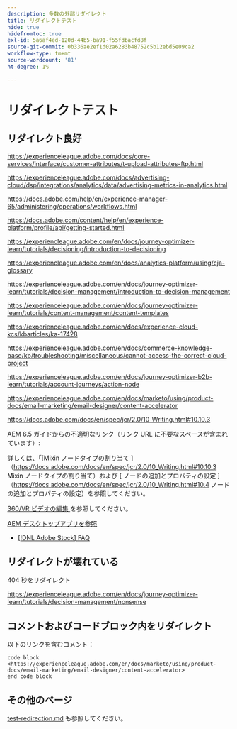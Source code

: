 ```yaml
---
description: 多数の外部リダイレクト
title: リダイレクトテスト
hide: true
hidefromtoc: true
exl-id: 5a6af4ed-120d-44b5-ba91-f55fdbacfd8f
source-git-commit: 0b336ae2ef1d02a6283b48752c5b12ebd5e09ca2
workflow-type: tm+mt
source-wordcount: '81'
ht-degree: 1%

---
```


# リダイレクトテスト

## リダイレクト良好

<https://experienceleague.adobe.com/docs/core-services/interface/customer-attributes/t-upload-attributes-ftp.html>

<https://experienceleague.adobe.com/docs/advertising-cloud/dsp/integrations/analytics/data/advertising-metrics-in-analytics.html>

<https://docs.adobe.com/help/en/experience-manager-65/administering/operations/workflows.html>

<https://docs.adobe.com/content/help/en/experience-platform/profile/api/getting-started.html>

<!--
<https://marketing.adobe.com/resources/help/en_US/reference/regional-data-collection.html>
-->

<https://experiencleague.adobe.com/en/docs/journey-optimizer-learn/tutorials/decisioning/introduction-to-decisioning>

<https://experiencleague.adobe.com/en/docs/analytics-platform/using/cja-glossary>

<https://experienceleague.adobe.com/en/docs/journey-optimizer-learn/tutorials/decision-management/introduction-to-decision-management>

<https://experienceleague.adobe.com/en/docs/journey-optimizer-learn/tutorials/content-management/content-templates>

<https://experienceleague.adobe.com/en/docs/experience-cloud-kcs/kbarticles/ka-17428>

<https://experienceleague.adobe.com/en/docs/commerce-knowledge-base/kb/troubleshooting/miscellaneous/cannot-access-the-correct-cloud-project>

<https://experienceleague.adobe.com/en/docs/journey-optimizer-b2b-learn/tutorials/account-journeys/action-node>

<https://experienceleague.adobe.com/en/docs/marketo/using/product-docs/email-marketing/email-designer/content-accelerator>

<https://docs.adobe.com/docs/en/spec/jcr/2.0/10_Writing.html#10.10.3>

AEM 6.5 ガイドからの不適切なリンク（リンク URL に不要なスペースが含まれています）:

詳しくは、「[Mixin ノードタイプの割り当て ] （https://docs.adobe.com/docs/en/spec/jcr/2.0/10_Writing.html#10.10.3 Mixin ノードタイプの割り当て）および [ ノードの追加とプロパティの設定 ] （https://docs.adobe.com/docs/en/spec/jcr/2.0/10_Writing.html#10.4 ノードの追加とプロパティの設定）を参照してください。

[360/VR ビデオの編集 ](https://helpx.adobe.com/premiere-pro/how-to/edit-360-vr-video.html) を参照してください。

[AEM デスクトップアプリを参照 ](https://helpx.adobe.com/experience-manager/desktop-app/aem-desktop-app.html)

* [[!DNL Adobe Stock] FAQ](https://helpx.adobe.com/stock/faq.html)

## リダイレクトが壊れている

404 秒をリダイレクト

<https://experienceleague.adobe.com/en/docs/journey-optimizer-learn/tutorials/decision-management/nonsense>

## コメントおよびコードブロック内をリダイレクト

以下のリンクを含むコメント：

<!--
<https://experienceleague.adobe.com/en/docs/marketo/using/product-docs/email-marketing/email-designer/content-accelerator>
-->

```
code block
<https://experienceleague.adobe.com/en/docs/marketo/using/product-docs/email-marketing/email-designer/content-accelerator>
end code block
```

## その他のページ

[test-redirection.md](test-redirection.md) も参照してください。
